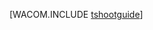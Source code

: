 <properties linkid="develop-dotnet-troubleshooting" urlDisplayName="Устранение неполадок" pageTitle="Рекомендации по устранению неполадок — Azure" metaKeywords="устранение неполадок в Azure, введение в устранение неполадок в Azure" description="Введение в устранение неполадок в Azure." metaCanonical="" services="web-sites,virtual-machines,cloud-services,sql-database,storage,service-bus" documentationCenter=".NET" title="" authors=""  solutions="" writer="" manager="" editor=""  />







[WACOM.INCLUDE [tshootguide](../includes/tshootguide.md)]


